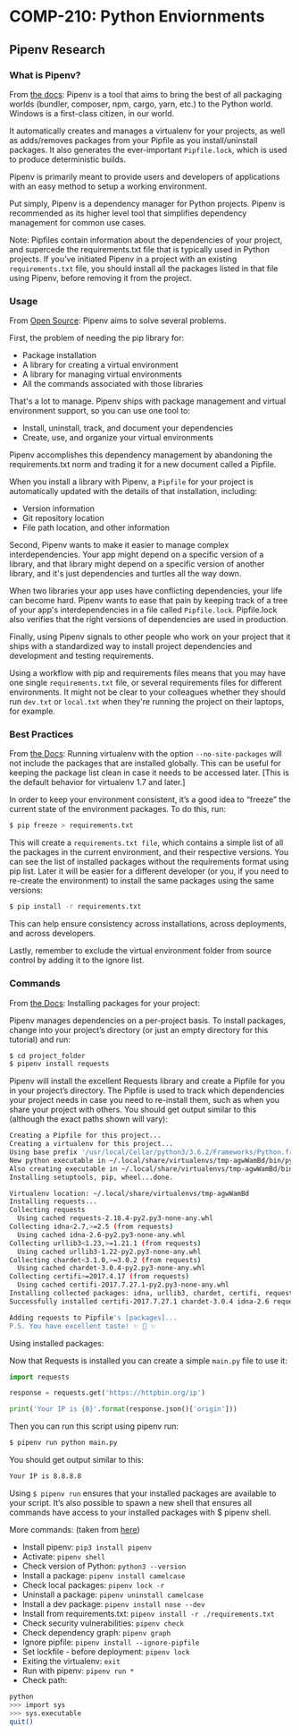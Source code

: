 # COMP-210: Python Enviornments

## Pipenv Research

### What is Pipenv?

From [the docs](https://pipenv-fork.readthedocs.io/en/latest/): Pipenv is a tool that aims to bring the best of all packaging worlds (bundler, composer, npm, cargo, yarn, etc.) to the Python world. Windows is a first-class citizen, in our world.

It automatically creates and manages a virtualenv for your projects, as well as adds/removes packages from your Pipfile as you install/uninstall packages. It also generates the ever-important `Pipfile.lock`, which is used to produce deterministic builds.

Pipenv is primarily meant to provide users and developers of applications with an easy method to setup a working environment.

Put simply, Pipenv is a dependency manager for Python projects. Pipenv is recommended as its higher level tool that simplifies dependency management for common use cases.

Note: Pipfiles contain information about the dependencies of your project, and supercede the requirements.txt file that is typically used in Python projects. If you’ve initiated Pipenv in a project with an existing `requirements.txt` file, you should install all the packages listed in that file using Pipenv, before removing it from the project.

### Usage

From [Open Source](https://opensource.com/article/18/2/why-python-devs-should-use-pipenv): Pipenv aims to solve several problems.

First, the problem of needing the pip library for:

* Package installation
* A library for creating a virtual environment
* A library for managing virtual environments
* All the commands associated with those libraries

That's a lot to manage. Pipenv ships with package management and virtual environment support, so you can use one tool to:

* Install, uninstall, track, and document your dependencies
* Create, use, and organize your virtual environments 

Pipenv accomplishes this dependency management by abandoning the requirements.txt norm and trading it for a new document called a Pipfile. 

When you install a library with Pipenv, a `Pipfile` for your project is automatically updated with the details of that installation, including:

* Version information
* Git repository location
* File path location, and other information

Second, Pipenv wants to make it easier to manage complex interdependencies. Your app might depend on a specific version of a library, and that library might depend on a specific version of another library, and it's just dependencies and turtles all the way down. 

When two libraries your app uses have conflicting dependencies, your life can become hard. Pipenv wants to ease that pain by keeping track of a tree of your app's interdependencies in a file called `Pipfile.lock`. Pipfile.lock also verifies that the right versions of dependencies are used in production.

Finally, using Pipenv signals to other people who work on your project that it ships with a standardized way to install project dependencies and development and testing requirements. 

Using a workflow with pip and requirements files means that you may have one single `requirements.txt` file, or several requirements files for different environments. It might not be clear to your colleagues whether they should run `dev.txt` or `local.txt` when they're running the project on their laptops, for example.

### Best Practices

From [the Docs](https://docs.python-guide.org/dev/virtualenvs/): Running virtualenv with the option `--no-site-packages` will not include the packages that are installed globally. This can be useful for keeping the package list clean in case it needs to be accessed later. [This is the default behavior for virtualenv 1.7 and later.]

In order to keep your environment consistent, it’s a good idea to “freeze” the current state of the environment packages. To do this, run:

```bash
$ pip freeze > requirements.txt
```

This will create a `requirements.txt file`, which contains a simple list of all the packages in the current environment, and their respective versions. You can see the list of installed packages without the requirements format using pip list. Later it will be easier for a different developer (or you, if you need to re-create the environment) to install the same packages using the same versions:

```bash
$ pip install -r requirements.txt
```

This can help ensure consistency across installations, across deployments, and across developers.

Lastly, remember to exclude the virtual environment folder from source control by adding it to the ignore list.

### Commands

From [the Docs](https://docs.python-guide.org/dev/virtualenvs/): Installing packages for your project:

Pipenv manages dependencies on a per-project basis. To install packages, change into your project’s directory (or just an empty directory for this tutorial) and run:

```bash
$ cd project_folder
$ pipenv install requests
```

Pipenv will install the excellent Requests library and create a Pipfile for you in your project’s directory. The Pipfile is used to track which dependencies your project needs in case you need to re-install them, such as when you share your project with others. You should get output similar to this (although the exact paths shown will vary):

```bash
Creating a Pipfile for this project...
Creating a virtualenv for this project...
Using base prefix '/usr/local/Cellar/python3/3.6.2/Frameworks/Python.framework/Versions/3.6'
New python executable in ~/.local/share/virtualenvs/tmp-agwWamBd/bin/python3.6
Also creating executable in ~/.local/share/virtualenvs/tmp-agwWamBd/bin/python
Installing setuptools, pip, wheel...done.

Virtualenv location: ~/.local/share/virtualenvs/tmp-agwWamBd
Installing requests...
Collecting requests
  Using cached requests-2.18.4-py2.py3-none-any.whl
Collecting idna<2.7,>=2.5 (from requests)
  Using cached idna-2.6-py2.py3-none-any.whl
Collecting urllib3<1.23,>=1.21.1 (from requests)
  Using cached urllib3-1.22-py2.py3-none-any.whl
Collecting chardet<3.1.0,>=3.0.2 (from requests)
  Using cached chardet-3.0.4-py2.py3-none-any.whl
Collecting certifi>=2017.4.17 (from requests)
  Using cached certifi-2017.7.27.1-py2.py3-none-any.whl
Installing collected packages: idna, urllib3, chardet, certifi, requests
Successfully installed certifi-2017.7.27.1 chardet-3.0.4 idna-2.6 requests-2.18.4 urllib3-1.22

Adding requests to Pipfile's [packages]...
P.S. You have excellent taste! ✨ 🍰 ✨
```

Using installed packages:

Now that Requests is installed you can create a simple `main.py` file to use it:

```python
import requests

response = requests.get('https://httpbin.org/ip')

print('Your IP is {0}'.format(response.json()['origin']))
```

Then you can run this script using pipenv run:

```bash
$ pipenv run python main.py
```

You should get output similar to this:

```bash
Your IP is 8.8.8.8
```

Using `$ pipenv run` ensures that your installed packages are available to your script. It’s also possible to spawn a new shell that ensures all commands have access to your installed packages with $ pipenv shell.

More commands: (taken from [here](https://gist.github.com/bradtraversy/c70a93d6536ed63786c434707b898d55))

* Install pipenv: `pip3 install pipenv`
* Activate: `pipenv shell`
* Check version of Python: `python3 --version`
* Install a package: `pipenv install camelcase`
* Check local packages: `pipenv lock -r`
* Uninstall a package: `pipenv uninstall camelcase`
* Install a dev package: `pipenv install nose --dev`
* Install from requirements.txt: `pipenv install -r ./requirements.txt`
* Check security vulnerabilities: `pipenv check`
* Check dependency graph: `pipenv graph`
* Ignore pipfile: `pipenv install --ignore-pipfile`
* Set lockfile - before deployment: `pipenv lock`
* Exiting the virtualenv: `exit`
* Run with pipenv: `pipenv run *`
* Check path:

```bash
python
>>> import sys
>>> sys.executable
quit()
```

